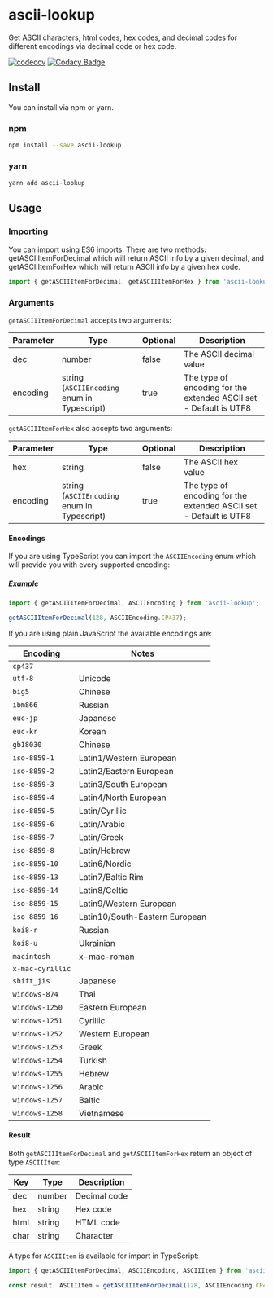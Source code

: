 # ascii-lookup

Get ASCII characters, html codes, hex codes, and decimal codes for different encodings via decimal code or hex code.

[![codecov](https://codecov.io/gh/bameyrick/ascii-lookup/branch/master/graph/badge.svg)](https://codecov.io/gh/bameyrick/ascii-lookup)
[![Codacy Badge](https://app.codacy.com/project/badge/Grade/b270c171a65e4f2e81d87eff71d35f81)](https://www.codacy.com/manual/bameyrick/ascii-lookup)

## Install

You can install via npm or yarn.

### npm

```bash
npm install --save ascii-lookup
```

### yarn

```bash
yarn add ascii-lookup
```

## Usage

### Importing

You can import using ES6 imports. There are two methods: getASCIIItemForDecimal which will return ASCII info by a given decimal, and getASCIIItemForHex which will return ASCII info by a given hex code.

```javascript
import { getASCIIItemForDecimal, getASCIIItemForHex } from 'ascii-lookup';
```

### Arguments

`getASCIIItemForDecimal` accepts two arguments:

| Parameter | Type                                        | Optional | Description                                                       |
| --------- | ------------------------------------------- | -------- | ----------------------------------------------------------------- |
| dec       | number                                      | false    | The ASCII decimal value                                           |
| encoding  | string (`ASCIIEncoding` enum in Typescript) | true     | The type of encoding for the extended ASCII set - Default is UTF8 |

`getASCIIItemForHex` also accepts two arguments:

| Parameter | Type                                        | Optional | Description                                                       |
| --------- | ------------------------------------------- | -------- | ----------------------------------------------------------------- |
| hex       | string                                      | false    | The ASCII hex value                                               |
| encoding  | string (`ASCIIEncoding` enum in Typescript) | true     | The type of encoding for the extended ASCII set - Default is UTF8 |

#### Encodings

If you are using TypeScript you can import the `ASCIIEncoding` enum which will provide you with every supported encoding:

##### Example

```typescript
import { getASCIIItemForDecimal, ASCIIEncoding } from 'ascii-lookup';

getASCIIItemForDecimal(128, ASCIIEncoding.CP437);
```

If you are using plain JavaScript the available encodings are:

| Encoding         | Notes                          |
| ---------------- | ------------------------------ |
| `cp437`          |                                |
| `utf-8`          | Unicode                        |
| `big5`           | Chinese                        |
| `ibm866`         | Russian                        |
| `euc-jp`         | Japanese                       |
| `euc-kr`         | Korean                         |
| `gb18030`        | Chinese                        |
| `iso-8859-1`     | Latin1/Western European        |
| `iso-8859-2`     | Latin2/Eastern European        |
| `iso-8859-3`     | Latin3/South European          |
| `iso-8859-4`     | Latin4/North European          |
| `iso-8859-5`     | Latin/Cyrillic                 |
| `iso-8859-6`     | Latin/Arabic                   |
| `iso-8859-7`     | Latin/Greek                    |
| `iso-8859-8`     | Latin/Hebrew                   |
| `iso-8859-10`    | Latin6/Nordic                  |
| `iso-8859-13`    | Latin7/Baltic Rim              |
| `iso-8859-14`    | Latin8/Celtic                  |
| `iso-8859-15`    | Latin9/Western European        |
| `iso-8859-16`    | Latin10/South-Eastern European |
| `koi8-r`         | Russian                        |
| `koi8-u`         | Ukrainian                      |
| `macintosh`      | x-mac-roman                    |
| `x-mac-cyrillic` |                                |
| `shift_jis`      | Japanese                       |
| `windows-874`    | Thai                           |
| `windows-1250`   | Eastern European               |
| `windows-1251`   | Cyrillic                       |
| `windows-1252`   | Western European               |
| `windows-1253`   | Greek                          |
| `windows-1254`   | Turkish                        |
| `windows-1255`   | Hebrew                         |
| `windows-1256`   | Arabic                         |
| `windows-1257`   | Baltic                         |
| `windows-1258`   | Vietnamese                     |

#### Result

Both `getASCIIItemForDecimal` and `getASCIIItemForHex` return an object of type `ASCIIItem`:

| Key  | Type   | Description  |
| ---- | ------ | ------------ |
| dec  | number | Decimal code |
| hex  | string | Hex code     |
| html | string | HTML code    |
| char | string | Character    |

A type for `ASCIIItem` is available for import in TypeScript:

```typescript
import { getASCIIItemForDecimal, ASCIIEncoding, ASCIIItem } from 'ascii-lookup';

const result: ASCIIItem = getASCIIItemForDecimal(128, ASCIIEncoding.CP437);
```
